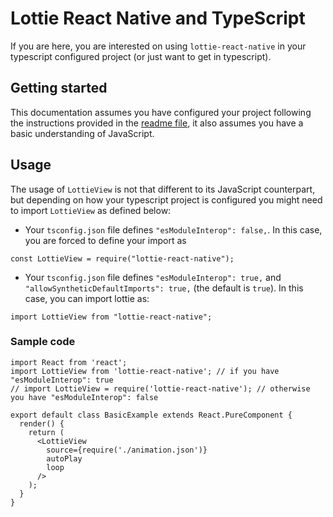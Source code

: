 # Lottie React Native and TypeScript

If you are here, you are interested on using `lottie-react-native` in your typescript configured project (or just want to get in typescript).

## Getting started

This documentation assumes you have configured your project following the instructions provided in the [readme file](../README.md), it also assumes you have a basic understanding of JavaScript. 

## Usage

The usage of `LottieView` is not that different to its JavaScript counterpart, but depending on how your typescript project is configured you might need to import `LottieView` as defined below:

- Your `tsconfig.json` file defines `"esModuleInterop": false,`. In this case, you are forced to define your import as 

```tsx
const LottieView = require("lottie-react-native");
```

- Your `tsconfig.json` file defines `"esModuleInterop": true,` and `"allowSyntheticDefaultImports": true,` (the default is `true`). In this case, you can import lottie as:

```tsx
import LottieView from "lottie-react-native";
```

### Sample code

```tsx
import React from 'react';
import LottieView from 'lottie-react-native'; // if you have "esModuleInterop": true
// import LottieView = require('lottie-react-native'); // otherwise you have "esModuleInterop": false

export default class BasicExample extends React.PureComponent {
  render() {
    return (
      <LottieView
        source={require('./animation.json')}
        autoPlay
        loop
      />
    );
  }
}
```
